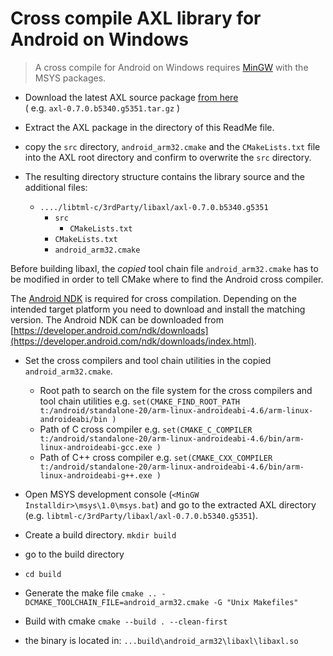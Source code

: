 # Cross compile AXL library for Android on Windows #

> A cross compile for Android on Windows requires [MinGW](http://www.mingw.org/) with the MSYS packages.

- Download the latest AXL source package [from here](http://www.aspl.es/axl)<br>( e.g. `axl-0.7.0.b5340.g5351.tar.gz` )

- Extract the AXL package in the directory of this ReadMe file.

- copy the `src` directory, `android_arm32.cmake` and the `CMakeLists.txt` file into the AXL root directory and confirm to overwrite the `src` directory.

- The resulting directory structure contains the library source and the additional files:

	- `..../libtml-c/3rdParty/libaxl/axl-0.7.0.b5340.g5351`<br>
		- `src`
			- `CMakeLists.txt`
		- `CMakeLists.txt`
		- `android_arm32.cmake`


Before building libaxl, the *copied* tool chain file `android_arm32.cmake` has to be modified in order to tell CMake where to find the Android cross compiler. 

The [Android NDK](https://developer.android.com/ndk/index.html) is required for cross compilation. Depending on the intended target platform you need to download and install the matching version. The Android NDK can be downloaded from [https://developer.android.com/ndk/downloads](https://developer.android.com/ndk/downloads/index.html).


- Set the cross compilers and tool chain utilities in the copied `android_arm32.cmake`.
	-	 Root path to search on the file system for the cross compilers and tool chain utilities e.g.
		`set(CMAKE_FIND_ROOT_PATH t:/android/standalone-20/arm-linux-androideabi-4.6/arm-linux-androideabi/bin )`
	-	 Path of C cross compiler e.g. 
		`set(CMAKE_C_COMPILER t:/android/standalone-20/arm-linux-androideabi-4.6/bin/arm-linux-androideabi-gcc.exe )`
	-	 Path of C++ cross compiler e.g. 
		`set(CMAKE_CXX_COMPILER t:/android/standalone-20/arm-linux-androideabi-4.6/bin/arm-linux-androideabi-g++.exe )`


- Open MSYS development console (`<MinGW Installdir>\msys\1.0\msys.bat`) and go to the extracted AXL directory (e.g. `libtml-c/3rdParty/libaxl/axl-0.7.0.b5340.g5351`).

- Create a build directory.
`mkdir build`

- go to the build directory
- `cd build`

- Generate the make file
`cmake .. -DCMAKE_TOOLCHAIN_FILE=android_arm32.cmake -G "Unix Makefiles"`

- Build with cmake
`cmake --build . --clean-first`

- the binary is located in:
`...build\android_arm32\libaxl\libaxl.so`



